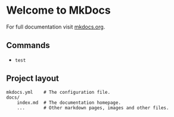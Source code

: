 # Welcome to MkDocs

For full documentation visit [mkdocs.org](https://www.mkdocs.org).

## Commands

* `test`

## Project layout

    mkdocs.yml    # The configuration file.
    docs/
        index.md  # The documentation homepage.
        ...       # Other markdown pages, images and other files.
